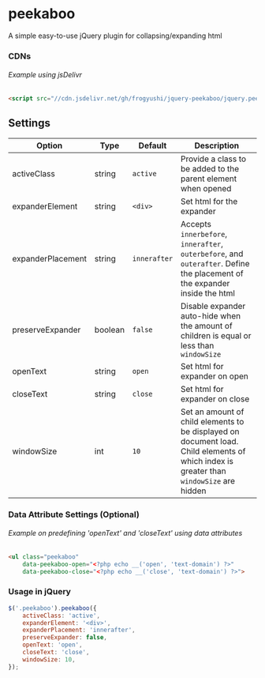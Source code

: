 # peekaboo

A simple easy-to-use jQuery plugin for collapsing/expanding html 

### CDNs
###### Example using jsDelivr
```html
<script src="//cdn.jsdelivr.net/gh/frogyushi/jquery-peekaboo/jquery.peekaboo.min.js"></script>
```

## Settings
| Option            | Type    | Default      | Description                                                                                                                                                                                                                            |
|-------------------|---------|--------------|----------------------------------------------------------------------------------------------------------------------------------------------------------------------------------------------------------------------------------------|
| activeClass       | string  | `active`     | Provide a class to be added to the parent element when opened                                                                            |
| expanderElement   | string  | `<div>`    | Set html for the expander                                                                                                                                                                                                              |
| expanderPlacement | string  | `innerafter` | Accepts `innerbefore`, `innerafter`, `outerbefore`, and `outerafter`. Define the placement of the expander inside the html |
| preserveExpander  | boolean | `false`        | Disable expander auto-hide when the amount of children is equal or less than `windowSize`                                                                                                                                                  |
| openText          | string  | `open`       | Set html for expander on open                                                                                                                                                                                                          |
| closeText         | string  | `close`      | Set html for expander on close                                                                                                                                                                                                         |
| windowSize        | int     | `10`           | Set an amount of child elements to be displayed on document load. Child elements of which index is greater than `windowSize` are hidden                                                                                                   |                                                |

### Data Attribute Settings (Optional)
###### Example on predefining 'openText' and 'closeText' using data attributes
```html
<ul class="peekaboo"
    data-peekaboo-open="<?php echo __('open', 'text-domain') ?>"
    data-peekaboo-close="<?php echo __('close', 'text-domain') ?>">
```

### Usage in jQuery
```js
$('.peekaboo').peekaboo({
    activeClass: 'active',
    expanderElement: '<div>',
    expanderPlacement: 'innerafter',
    preserveExpander: false,
    openText: 'open',
    closeText: 'close',
    windowSize: 10,
});
```
